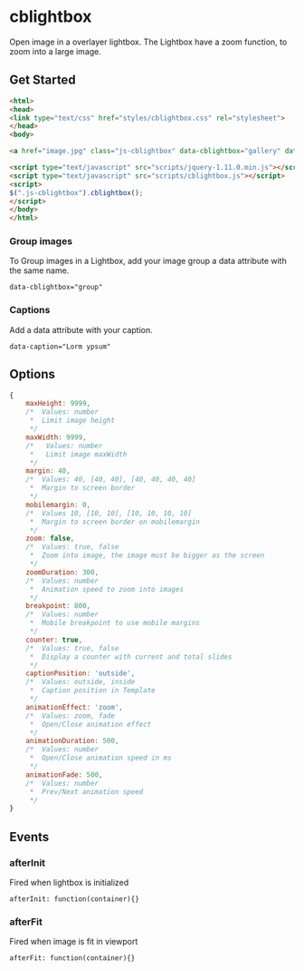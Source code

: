 # cblightbox

Open image in a overlayer lightbox. The Lightbox have a zoom function, to zoom into a large image.

## Get Started

 ```html
<html>
<head>
<link type="text/css" href="styles/cblightbox.css" rel="stylesheet">
</head>
<body>

<a href="image.jpg" class="js-cblightbox" data-cblightbox="gallery" data-caption="Lorm ypsum"><img src="thumb.jpg"></a>

<script type="text/javascript" src="scripts/jquery-1.11.0.min.js"></script>
<script type="text/javascript" src="scripts/cblightbox.js"></script>
<script>
$(".js-cblightbox").cblightbox();
</script>
</body>
</html>
 ```
### Group images

To Group images in a Lightbox, add your image group a data attribute with the same name.

`data-cblightbox="group"`

### Captions

Add a data attribute with your caption.

`data-caption="Lorm ypsum"`


## Options

```js
{
    maxHeight: 9999,
    /*  Values: number
     *  Limit image height
     */
    maxWidth: 9999,
    /*   Values: number
     *   Limit image maxWidth
     */
    margin: 40,
    /*  Values: 40, [40, 40], [40, 40, 40, 40]
     *  Margin to screen border
     */
    mobilemargin: 0,
    /*  Values 10, [10, 10], [10, 10, 10, 10]
     *  Margin to screen border on mobilemargin
     */
    zoom: false,
    /*  Values: true, false
     *  Zoom into image, the image must be bigger as the screen
     */    
    zoomDuration: 300,
    /*  Values: number
     *  Animation speed to zoom into images
     */
    breakpoint: 800,
    /*  Values: number
     *  Mobile breakpoint to use mobile margins
     */
    counter: true,
    /*  Values: true, false
     *  Display a counter with current and total slides
     */
    captionPosition: 'outside',
    /*  Values: outside, inside
     *  Caption position in Template
     */
    animationEffect: 'zoom',
    /*  Values: zoom, fade
     *  Open/Close animation effect
     */
    animationDuration: 500,
    /*  Values: number
     *  Open/Close animation speed in ms
     */
    animationFade: 500,
    /*  Values: number
     *  Prev/Next animation speed
     */
}
```


## Events

### afterInit

Fired when lightbox is initialized

`afterInit: function(container){}`

### afterFit

Fired when image is fit in viewport

`afterFit: function(container){}`
